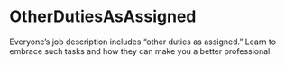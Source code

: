 # OtherDutiesAsAssigned
Everyone’s job description includes “other duties as assigned.” Learn to embrace such tasks and how they can make you a better professional.
